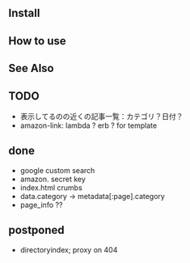 

## Install



## How to use

## See Also


## TODO
- 表示してるのの近くの記事一覧：カテゴリ？日付？
- amazon-link: lambda ? erb ? for template

## done

- google custom search
- amazon. secret key
- index.html crumbs
- data.category -> metadata[:page].category
- page_info ??

## postponed
- directoryindex; proxy on 404
